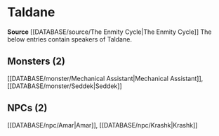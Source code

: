 ﻿---
id: '106'
name: Taldane
rarity: Common
source: '[[DATABASE/source/The Enmity Cycle|The Enmity Cycle]]'
type: Language

---
# Taldane

**Source** [[DATABASE/source/The Enmity Cycle|The Enmity Cycle]]
The below entries contain speakers of Taldane.

## Monsters (2)

[[DATABASE/monster/Mechanical Assistant|Mechanical Assistant]], [[DATABASE/monster/Seddek|Seddek]]

## NPCs (2)

[[DATABASE/npc/Amar|Amar]], [[DATABASE/npc/Krashk|Krashk]]